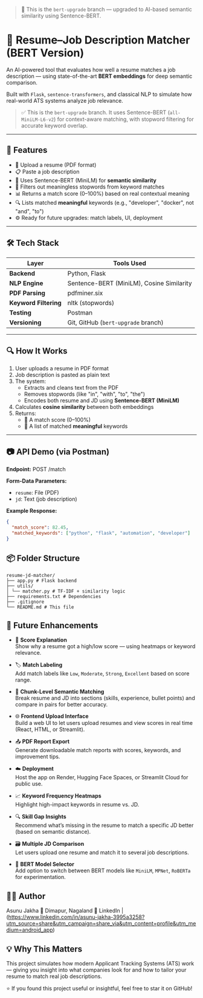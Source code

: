 > 🔀 This is the `bert-upgrade` branch — upgraded to AI-based semantic similarity using Sentence-BERT.


# 🧠 Resume–Job Description Matcher (BERT Version)

An AI-powered tool that evaluates how well a resume matches a job description — using state-of-the-art **BERT embeddings** for deep semantic comparison.

Built with `Flask`, `sentence-transformers`, and classical NLP to simulate how real-world ATS systems analyze job relevance.

> ✅ This is the `bert-upgrade` branch. It uses Sentence-BERT (`all-MiniLM-L6-v2`) for context-aware matching, with stopword filtering for accurate keyword overlap.
---

## 🚀 Features

- 📄 Upload a resume (PDF format)
- 📋 Paste a job description
- 🧠 Uses Sentence-BERT (MiniLM) for **semantic similarity**
- 🧾 Filters out meaningless stopwords from keyword matches
- 📊 Returns a match score (0–100%) based on real contextual meaning
- 🔍 Lists matched **meaningful** keywords (e.g., "developer", "docker", not "and", "to")
- ⚙️ Ready for future upgrades: match labels, UI, deployment

---

## 🛠 Tech Stack

| Layer                 | Tools Used                                |
| --------------------- | ----------------------------------------- |
| **Backend**           | Python, Flask                             |
| **NLP Engine**        | Sentence-BERT (MiniLM), Cosine Similarity |
| **PDF Parsing**       | pdfminer.six                              |
| **Keyword Filtering** | nltk (stopwords)                          |
| **Testing**           | Postman                                   |
| **Versioning**        | Git, GitHub (`bert-upgrade` branch)       |

---

## 🔍 How It Works


1. User uploads a resume in PDF format
2. Job description is pasted as plain text
3. The system:
   - Extracts and cleans text from the PDF
   - Removes stopwords (like "in", "with", "to", "the")
   - Encodes both resume and JD using **Sentence-BERT (MiniLM)**
4. Calculates **cosine similarity** between both embeddings
5. Returns:
   - 🎯 A match score (0–100%)
   - 🧩 A list of matched **meaningful** keywords
---

## 📷 API Demo (via Postman)

**Endpoint:**
POST /match



**Form-Data Parameters:**
- `resume`: File (PDF)
- `jd`: Text (job description)

**Example Response:**
```json
{
  "match_score": 82.45,
  "matched_keywords": ["python", "flask", "automation", "developer"]
}
```
## 📦 Folder Structure
```
resume-jd-matcher/
├── app.py # Flask backend
├── utils/
│ └── matcher.py # TF-IDF + similarity logic
├── requirements.txt # Dependencies
├── .gitignore
└── README.md # This file
```

## 🧠 Future Enhancements

- 🎯 **Score Explanation**  
  Show why a resume got a high/low score — using heatmaps or keyword relevance.

- 🏷️ **Match Labeling**  
  Add match labels like `Low`, `Moderate`, `Strong`, `Excellent` based on score range.

- 🧠 **Chunk-Level Semantic Matching**  
  Break resume and JD into sections (skills, experience, bullet points) and compare in pairs for better accuracy.

- 🌐 **Frontend Upload Interface**  
  Build a web UI to let users upload resumes and view scores in real time (React, HTML, or Streamlit).

- 📤 **PDF Report Export**  
  Generate downloadable match reports with scores, keywords, and improvement tips.

- ☁️ **Deployment**  
  Host the app on Render, Hugging Face Spaces, or Streamlit Cloud for public use.

- 📈 **Keyword Frequency Heatmaps**  
  Highlight high-impact keywords in resume vs. JD.

- 🔍 **Skill Gap Insights**  
  Recommend what’s missing in the resume to match a specific JD better (based on semantic distance).

- 🗃️ **Multiple JD Comparison**  
  Let users upload one resume and match it to several job descriptions.

- 🧪 **BERT Model Selector**  
  Add option to switch between BERT models like `MiniLM`, `MPNet`, `RoBERTa` for experimentation.

## 👨‍💻 Author
Asunu Jakha
📍 Dimapur, Nagaland
🔗 LinkedIn | (https://www.linkedin.com/in/asunu-jakha-3995a3258?utm_source=share&utm_campaign=share_via&utm_content=profile&utm_medium=android_app)

## 💡 Why This Matters
This project simulates how modern Applicant Tracking Systems (ATS) work — giving you insight into what companies look for and how to tailor your resume to match real job descriptions.

⭐ If you found this project useful or insightful, feel free to star it on GitHub!